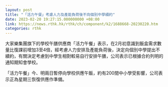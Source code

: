 ```yaml
---
layout: post
title: "「活力午餐」考慮人力及產能負荷後不向個別中學續約"
date: 2023-02-20 19:27:15.000000000 +08:00
link: https://news.rthk.hk/rthk/ch/component/k2/1688668-20230220.htm
categories: rthk
---
```


大家樂集團旗下的學校午膳供應商「活力午餐」表示，在2月初意識到飯盒需求數量比復課前增加3至4倍，經考慮人力安排及產能負荷後，決定向個別中學提出不續約，有關決定考慮到中學生相對較易自行安排午膳，公司表示已根據合約列明的通知期知會學校。

「活力午餐」今、明兩日暫停向學校供應午飯，約有200間中小學受影響，公司表示正為星期三恢復供應作準備。
